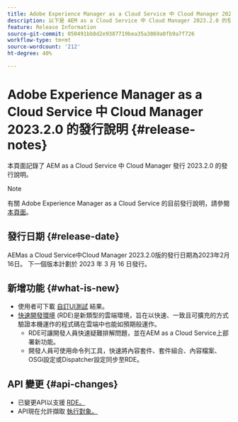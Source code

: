 ```yaml
---
title: Adobe Experience Manager as a Cloud Service 中 Cloud Manager 2023.2.0 的發行說明
description: 以下是 AEM as a Cloud Service 中 Cloud Manager 2023.2.0 的發行說明。
feature: Release Information
source-git-commit: 050491bb8d2e9387719bea35a3869a0fb9a7f726
workflow-type: tm+mt
source-wordcount: '212'
ht-degree: 40%

---
```



# Adobe Experience Manager as a Cloud Service 中 Cloud Manager 2023.2.0 的發行說明 {#release-notes}

本頁面記錄了 AEM as a Cloud Service 中 Cloud Manager 發行 2023.2.0 的發行說明。

>[!NOTE]
>
>有關 Adobe Experience Manager as a Cloud Service 的目前發行說明，請參閱[本頁面](/help/release-notes/release-notes-cloud/release-notes-current.md)。

## 發行日期 {#release-date}

AEMas a Cloud Service中Cloud Manager 2023.2.0版的發行日期為2023年2月16日。 下一個版本計劃於 2023 年 3 月 16 日發行。

## 新增功能 {#what-is-new}

* 使用者可下載 [自訂UI測試](/help/implementing/cloud-manager/ui-testing.md) 結果。
* [快速開發環境](/help/implementing/developing/introduction/rapid-development-environments.md) (RDE)是新類型的雲端環境，旨在以快速、一致且可擴充的方式驗證本機運作的程式碼在雲端中也能如預期般運作。
   * RDE可讓開發人員快速疑難排解問題，並在AEM as a Cloud Service上部署新功能。
   * 開發人員可使用命令列工具，快速將內容套件、套件組合、內容檔案、OSGi設定或Dispatcher設定同步至RDE。

## API 變更 {#api-changes}

* 已變更API以支援 [RDE。](https://developer.adobe.com/experience-cloud/cloud-manager/reference/api/#tag/Rapid-Development-Environments)
* API現在允許擷取 [執行對象。](https://developer.adobe.com/experience-cloud/cloud-manager/reference/api/#tag/Execution-Artifacts)
